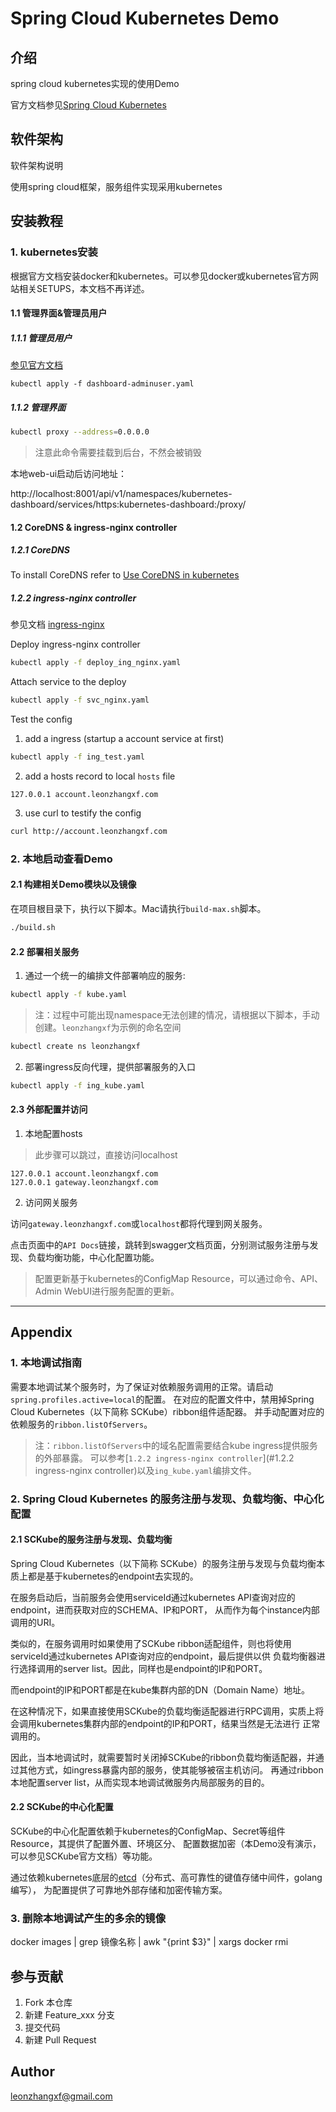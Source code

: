 Spring Cloud Kubernetes Demo
============================

## 介绍

spring cloud kubernetes实现的使用Demo

官方文档参见[Spring Cloud Kubernetes](https://cloud.spring.io/spring-cloud-static/spring-cloud-kubernetes/1.0.2.RELEASE/single/spring-cloud-kubernetes.html)

## 软件架构

软件架构说明

使用spring cloud框架，服务组件实现采用kubernetes


## 安装教程

### 1. kubernetes安装

根据官方文档安装docker和kubernetes。可以参见docker或kubernetes官方网站相关SETUPS，本文档不再详述。

#### 1.1 管理界面&管理员用户

##### 1.1.1 管理员用户

[参见官方文档](https://kubernetes.io/docs/tasks/access-application-cluster/web-ui-dashboard/)

```kubernetes
kubectl apply -f dashboard-adminuser.yaml
```

##### 1.1.2 管理界面

```bash
kubectl proxy --address=0.0.0.0
```

> 注意此命令需要挂载到后台，不然会被销毁

本地web-ui启动后访问地址：

http://localhost:8001/api/v1/namespaces/kubernetes-dashboard/services/https:kubernetes-dashboard:/proxy/

#### 1.2 CoreDNS & ingress-nginx controller

##### 1.2.1 CoreDNS

To install CoreDNS refer to 
[Use CoreDNS in kubernetes](https://github.com/coredns/deployment/tree/master/kubernetes)

##### 1.2.2 ingress-nginx controller

参见文档 [ingress-nginx](https://kubernetes.github.io/ingress-nginx/deploy/)

Deploy ingress-nginx controller

```bash
kubectl apply -f deploy_ing_nginx.yaml
```

Attach service to the deploy

```bash
kubectl apply -f svc_nginx.yaml
```

Test the config

1. add a ingress (startup a account service at first)

```bash
kubectl apply -f ing_test.yaml
```

2. add a hosts record to local `hosts` file

```text
127.0.0.1 account.leonzhangxf.com
```

3. use curl to testify the config 

```bash
curl http://account.leonzhangxf.com
```

### 2. 本地启动查看Demo

#### 2.1 构建相关Demo模块以及镜像

在项目根目录下，执行以下脚本。Mac请执行`build-max.sh`脚本。

```bash
./build.sh
```

#### 2.2 部署相关服务

1. 通过一个统一的编排文件部署响应的服务:

```bash
kubectl apply -f kube.yaml
```

> 注：过程中可能出现namespace无法创建的情况，请根据以下脚本，手动创建。`leonzhangxf`为示例的命名空间

```bash
kubectl create ns leonzhangxf
```

2. 部署ingress反向代理，提供部署服务的入口

```bash
kubectl apply -f ing_kube.yaml
```

#### 2.3 外部配置并访问

1. 本地配置hosts

> 此步骤可以跳过，直接访问localhost

```text
127.0.0.1 account.leonzhangxf.com
127.0.0.1 gateway.leonzhangxf.com
```

2. 访问网关服务

访问`gateway.leonzhangxf.com`或`localhost`都将代理到网关服务。

点击页面中的`API Docs`链接，跳转到swagger文档页面，分别测试服务注册与发现、负载均衡功能，中心化配置功能。

> 配置更新基于kubernetes的ConfigMap Resource，可以通过命令、API、Admin WebUI进行服务配置的更新。

---

## Appendix

### 1. 本地调试指南

需要本地调试某个服务时，为了保证对依赖服务调用的正常。请启动`spring.profiles.active=local`的配置。
在对应的配置文件中，禁用掉Spring Cloud Kubernetes（以下简称 SCKube）ribbon组件适配器。
并手动配置对应的依赖服务的`ribbon.listOfServers`。

> 注：`ribbon.listOfServers`中的域名配置需要结合kube ingress提供服务的外部暴露。
> 可以参考[`1.2.2 ingress-nginx controller`](#1.2.2 ingress-nginx controller)以及`ing_kube.yaml`编排文件。

### 2. Spring Cloud Kubernetes 的服务注册与发现、负载均衡、中心化配置

#### 2.1 SCKube的服务注册与发现、负载均衡

Spring Cloud Kubernetes（以下简称 SCKube）的服务注册与发现与负载均衡本质上都是基于kubernetes的endpoint去实现的。

在服务启动后，当前服务会使用serviceId通过kubernetes API查询对应的endpoint，进而获取对应的SCHEMA、IP和PORT，
从而作为每个instance内部调用的URI。

类似的，在服务调用时如果使用了SCKube ribbon适配组件，则也将使用serviceId通过kubernetes API查询对应的endpoint，最后提供以供
负载均衡器进行选择调用的server list。因此，同样也是endpoint的IP和PORT。

而endpoint的IP和PORT都是在kube集群内部的DN（Domain Name）地址。

在这种情况下，如果直接使用SCKube的负载均衡适配器进行RPC调用，实质上将会调用kubernetes集群内部的endpoint的IP和PORT，结果当然是无法进行
正常调用的。

因此，当本地调试时，就需要暂时关闭掉SCKube的ribbon负载均衡适配器，并通过其他方式，如ingress暴露内部的服务，使其能够被宿主机访问。
再通过ribbon本地配置server list，从而实现本地调试微服务内局部服务的目的。

#### 2.2 SCKube的中心化配置

SCKube的中心化配置依赖于kubernetes的ConfigMap、Secret等组件Resource，其提供了配置外置、环境区分、
配置数据加密（本Demo没有演示，可以参见SCKube官方文档）等功能。

通过依赖kubernetes底层的[etcd](https://etcd.io/)（分布式、高可靠性的键值存储中间件，golang编写），
为配置提供了可靠地外部存储和加密传输方案。

### 3. 删除本地调试产生的多余的镜像

docker images | grep 镜像名称 | awk "{print $3}" | xargs docker rmi

## 参与贡献

1. Fork 本仓库
2. 新建 Feature_xxx 分支
3. 提交代码
4. 新建 Pull Request

## Author

leonzhangxf@gmail.com
